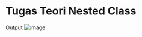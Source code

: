 # Tugas Teori Nested Class
Output
![image](https://github.com/NadiyahQasamah/TgsTeori_NestedClass/assets/145907307/ba97e653-3d40-4e5a-af80-dd1fdf2dca96)
